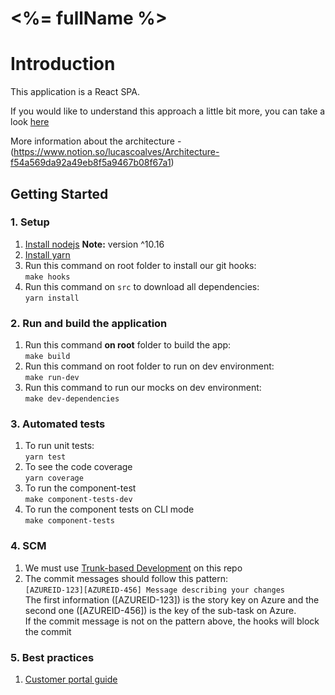 # <%= fullName %>

# Introduction

This application is a React SPA.

If you would like to understand this approach a little bit more, you can take a look [here](https://www.royalcyber.com/blog/ecommerce/react-spa-for-increased-performance-and-customer-experience/)

More information about the architecture - (https://www.notion.so/lucascoalves/Architecture-f54a569da92a49eb8f5a9467b08f67a1)

## Getting Started

### 1. Setup

1. [Install nodejs](https://nodejs.org/en/) **Note:** version ^10.16
2. [Install yarn](https://yarnpkg.com/lang/en/)
3. Run this command on root folder to install our git hooks:  
   `make hooks`
4. Run this command on `src` to download all dependencies:  
   `yarn install`

### 2. Run and build the application

1. Run this command **on root** folder to build the app:  
   `make build`
2. Run this command on root folder to run on dev environment:  
   `make run-dev`
3. Run this command to run our mocks on dev environment:  
   `make dev-dependencies`

### 3. Automated tests

1. To run unit tests:  
   `yarn test`
2. To see the code coverage  
   `yarn coverage`
3. To run the component-test  
   `make component-tests-dev`
4. To run the component tests on CLI mode  
   `make component-tests`

### 4. SCM

1. We must use [Trunk-based Development](https://www.notion.so/lucascoalves/SCM-Process-3f504c989798407496ea6c9873f68f7e) on this repo
2. The commit messages should follow this pattern:  
   `[AZUREID-123][AZUREID-456] Message describing your changes`  
    The first information ([AZUREID-123]) is the story key on Azure and the second one ([AZUREID-456]) is the key of the sub-task on Azure.  
    If the commit message is not on the pattern above, the hooks will block the commit

### 5. Best practices

1. [Customer portal guide](https://www.notion.so/lucascoalves/React-code-standards-e9d47b604ce74e19927b6c8c4d32d8d5)
